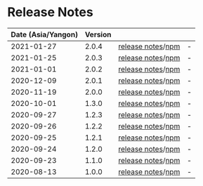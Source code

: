 # Release Notes

| Date (Asia/Yangon) | Version |  |  |
| :-- | :-- | :--: | :-- |
| 2021-01-27 | 2.0.4 | [release notes](2.0.4/README.md)/[npm](https://www.npmjs.com/package/lib-tools/v/2.0.4) | - |
| 2021-01-25 | 2.0.3 | [release notes](2.0.3/README.md)/[npm](https://www.npmjs.com/package/lib-tools/v/2.0.3) | - |
| 2021-01-01 | 2.0.2 | [release notes](2.0.2/README.md)/[npm](https://www.npmjs.com/package/lib-tools/v/2.0.2) | - |
| 2020-12-09 | 2.0.1 | [release notes](2.0.1/README.md)/[npm](https://www.npmjs.com/package/lib-tools/v/2.0.1) | - |
| 2020-11-19 | 2.0.0 | [release notes](2.0.0/README.md)/[npm](https://www.npmjs.com/package/lib-tools/v/2.0.0) | - |
| 2020-10-01 | 1.3.0 | [release notes](1.3.0/README.md)/[npm](https://www.npmjs.com/package/lib-tools/v/1.3.0) | - |
| 2020-09-27 | 1.2.3 | [release notes](1.2.3/README.md)/[npm](https://www.npmjs.com/package/lib-tools/v/1.2.3) | - |
| 2020-09-26 | 1.2.2 | [release notes](1.2.2/README.md)/[npm](https://www.npmjs.com/package/lib-tools/v/1.2.2) | - |
| 2020-09-25 | 1.2.1 | [release notes](1.2.1/README.md)/[npm](https://www.npmjs.com/package/lib-tools/v/1.2.1) | - |
| 2020-09-24 | 1.2.0 | [release notes](1.2.0/README.md)/[npm](https://www.npmjs.com/package/lib-tools/v/1.2.0) | - |
| 2020-09-23 | 1.1.0 | [release notes](1.1.0/README.md)/[npm](https://www.npmjs.com/package/lib-tools/v/1.1.0) | - |
| 2020-08-13 | 1.0.0 | [release notes](1.0.0/README.md)/[npm](https://www.npmjs.com/package/lib-tools/v/1.0.0) | - |
